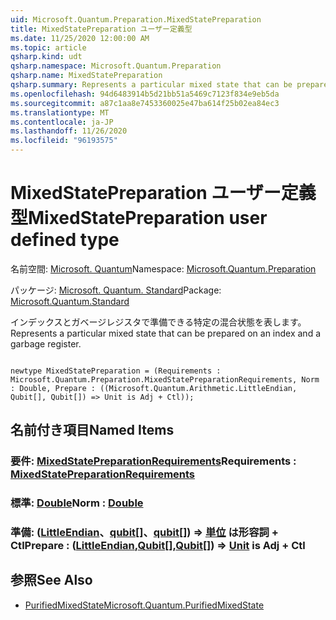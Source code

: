 ```yaml
---
uid: Microsoft.Quantum.Preparation.MixedStatePreparation
title: MixedStatePreparation ユーザー定義型
ms.date: 11/25/2020 12:00:00 AM
ms.topic: article
qsharp.kind: udt
qsharp.namespace: Microsoft.Quantum.Preparation
qsharp.name: MixedStatePreparation
qsharp.summary: Represents a particular mixed state that can be prepared on an index and a garbage register.
ms.openlocfilehash: 94d6483914b5d21bb51a5469c7123f834e9eb5da
ms.sourcegitcommit: a87c1aa8e7453360025e47ba614f25b02ea84ec3
ms.translationtype: MT
ms.contentlocale: ja-JP
ms.lasthandoff: 11/26/2020
ms.locfileid: "96193575"
---
```

# <a name="mixedstatepreparation-user-defined-type"></a><span data-ttu-id="d1b53-102">MixedStatePreparation ユーザー定義型</span><span class="sxs-lookup"><span data-stu-id="d1b53-102">MixedStatePreparation user defined type</span></span>

<span data-ttu-id="d1b53-103">名前空間: [Microsoft. Quantum](xref:Microsoft.Quantum.Preparation)</span><span class="sxs-lookup"><span data-stu-id="d1b53-103">Namespace: [Microsoft.Quantum.Preparation](xref:Microsoft.Quantum.Preparation)</span></span>

<span data-ttu-id="d1b53-104">パッケージ: [Microsoft. Quantum. Standard](https://nuget.org/packages/Microsoft.Quantum.Standard)</span><span class="sxs-lookup"><span data-stu-id="d1b53-104">Package: [Microsoft.Quantum.Standard](https://nuget.org/packages/Microsoft.Quantum.Standard)</span></span>


<span data-ttu-id="d1b53-105">インデックスとガベージレジスタで準備できる特定の混合状態を表します。</span><span class="sxs-lookup"><span data-stu-id="d1b53-105">Represents a particular mixed state that can be prepared on an index and a garbage register.</span></span>

```qsharp

newtype MixedStatePreparation = (Requirements : Microsoft.Quantum.Preparation.MixedStatePreparationRequirements, Norm : Double, Prepare : ((Microsoft.Quantum.Arithmetic.LittleEndian, Qubit[], Qubit[]) => Unit is Adj + Ctl));
```



## <a name="named-items"></a><span data-ttu-id="d1b53-106">名前付き項目</span><span class="sxs-lookup"><span data-stu-id="d1b53-106">Named Items</span></span>

### <a name="requirements--mixedstatepreparationrequirements"></a><span data-ttu-id="d1b53-107">要件: [MixedStatePreparationRequirements](xref:Microsoft.Quantum.Preparation.MixedStatePreparationRequirements)</span><span class="sxs-lookup"><span data-stu-id="d1b53-107">Requirements : [MixedStatePreparationRequirements](xref:Microsoft.Quantum.Preparation.MixedStatePreparationRequirements)</span></span>


### <a name="norm--double"></a><span data-ttu-id="d1b53-108">標準: [Double](xref:microsoft.quantum.lang-ref.double)</span><span class="sxs-lookup"><span data-stu-id="d1b53-108">Norm : [Double](xref:microsoft.quantum.lang-ref.double)</span></span>


### <a name="prepare--littleendianqubitqubit--unit--is-adj--ctl"></a><span data-ttu-id="d1b53-109">準備: ([LittleEndian](xref:Microsoft.Quantum.Arithmetic.LittleEndian)、[qubit](xref:microsoft.quantum.lang-ref.qubit)[]、[qubit](xref:microsoft.quantum.lang-ref.qubit)[]) => [単位](xref:microsoft.quantum.lang-ref.unit)  は形容詞 + Ctl</span><span class="sxs-lookup"><span data-stu-id="d1b53-109">Prepare : ([LittleEndian](xref:Microsoft.Quantum.Arithmetic.LittleEndian),[Qubit](xref:microsoft.quantum.lang-ref.qubit)[],[Qubit](xref:microsoft.quantum.lang-ref.qubit)[]) => [Unit](xref:microsoft.quantum.lang-ref.unit)  is Adj + Ctl</span></span>



## <a name="see-also"></a><span data-ttu-id="d1b53-110">参照</span><span class="sxs-lookup"><span data-stu-id="d1b53-110">See Also</span></span>

- [<span data-ttu-id="d1b53-111">PurifiedMixedState</span><span class="sxs-lookup"><span data-stu-id="d1b53-111">Microsoft.Quantum.PurifiedMixedState</span></span>](xref:Microsoft.Quantum.PurifiedMixedState)